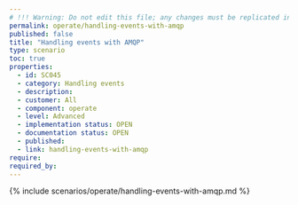 ```yaml
---
# !!! Warning: Do not edit this file; any changes must be replicated in Excel !!!
permalink: operate/handling-events-with-amqp
published: false
title: "Handling events with AMQP"
type: scenario
toc: true
properties:
  - id: SC045
  - category: Handling events
  - description:
  - customer: All
  - component: operate
  - level: Advanced
  - implementation status: OPEN
  - documentation status: OPEN
  - published:
  - link: handling-events-with-amqp
require:
required_by:
---
```


{% include scenarios/operate/handling-events-with-amqp.md %}
